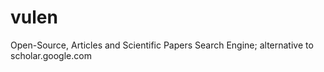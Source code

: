 # vulen
Open-Source, Articles and Scientific Papers Search Engine; alternative to scholar.google.com
